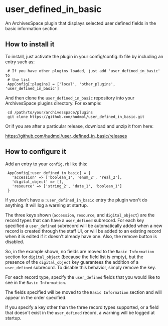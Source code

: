 # user_defined_in_basic
An ArchivesSpace plugin that displays selected user defined fields in the basic information section


## How to install it

To install, just activate the plugin in your config/config.rb file by
including an entry such as:

     # If you have other plugins loaded, just add 'user_defined_in_basic' to
     # the list
     AppConfig[:plugins] = ['local', 'other_plugins', 'user_defined_in_basic']

And then clone the `user_defined_in_basic` repository into your
ArchivesSpace plugins directory.  For example:

     cd /path/to/your/archivesspace/plugins
     git clone https://github.com/hudmol/user_defined_in_basic.git

Or if you are after a particular release, download and unzip it from here:

https://github.com/hudmol/user_defined_in_basic/releases


## How to configure it

Add an entry to your `config.rb` like this:

     AppConfig[:user_defined_in_basic] = {
       'accession' => ['boolean_1', 'enum_2', 'real_2'],
       'digital_object' => [],
       'resource' => ['string_2', 'date_1', 'boolean_1']
     }

If you don't have a `:user_defined_in_basic` entry the plugin won't do anything.
It will log a warning at startup.

The three keys shown (`accession`, `resource`, and `digital_object`) are the
record types that can have a `user_defined` subrecord. For each key specified
a `user_defined` subrecord will be automatically added when a new record
is created through the staff UI, or will be added to an existing record when
it is edited if it doesn't already have one. Also, the remove button is disabled.

So, in the example shown, no fields are moved to the `Basic Information` section
for `digital_object` (because the field list is empty), but the presence of the
`digital_object` key guarantees the addition of a `user_defined` subrecord. To
disable this behavior, simply remove the key.

For each record type, specify the `user_defined` fields that you would like to
see in the `Basic Information`.

The fields specified will be moved to the `Basic Information` section and will
appear in the order specified.

If you specify a key other than the three record types supported, or a field
that doesn't exist in the `user_defined` record, a warning will be logged at
startup.

